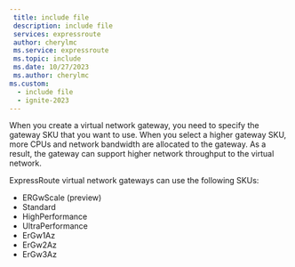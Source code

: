 ```yaml
---
 title: include file
 description: include file
 services: expressroute
 author: cherylmc
 ms.service: expressroute
 ms.topic: include
 ms.date: 10/27/2023
 ms.author: cherylmc
ms.custom:
  - include file
  - ignite-2023
---
```

When you create a virtual network gateway, you need to specify the gateway SKU that you want to use. When you select a higher gateway SKU, more CPUs and network bandwidth are allocated to the gateway. As a result, the gateway can support higher network throughput to the virtual network.

ExpressRoute virtual network gateways can use the following SKUs:

* ERGwScale (preview)
* Standard
* HighPerformance
* UltraPerformance
* ErGw1Az
* ErGw2Az
* ErGw3Az

